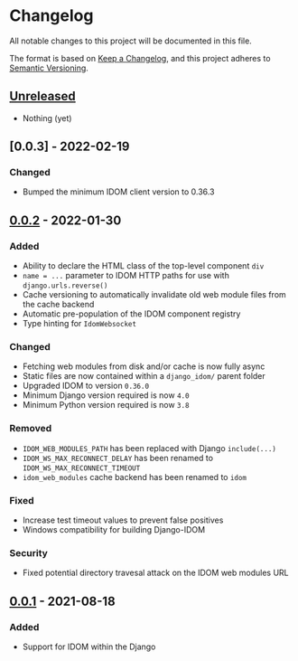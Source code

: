 # Changelog

All notable changes to this project will be documented in this file.

The format is based on [Keep a Changelog](https://keepachangelog.com/en/1.0.0/),
and this project adheres to [Semantic Versioning](https://semver.org/spec/v2.0.0.html).

<!--
Types of changes are to be listed in this order
    - "Added" for new features.
    - "Changed" for changes in existing functionality.
    - "Deprecated" for soon-to-be removed features.
    - "Removed" for now removed features.
    - "Fixed" for any bug fixes.
    - "Security" in case of vulnerabilities.
 -->

## [Unreleased]

- Nothing (yet)

## [0.0.3] - 2022-02-19

### Changed

- Bumped the minimum IDOM client version to 0.36.3

## [0.0.2] - 2022-01-30

### Added

- Ability to declare the HTML class of the top-level component `div`
- `name = ...` parameter to IDOM HTTP paths for use with `django.urls.reverse()`
- Cache versioning to automatically invalidate old web module files from the cache backend
- Automatic pre-population of the IDOM component registry
- Type hinting for `IdomWebsocket`

### Changed

- Fetching web modules from disk and/or cache is now fully async
- Static files are now contained within a `django_idom/` parent folder
- Upgraded IDOM to version `0.36.0`
- Minimum Django version required is now `4.0`
- Minimum Python version required is now `3.8`

### Removed

- `IDOM_WEB_MODULES_PATH` has been replaced with Django `include(...)`
- `IDOM_WS_MAX_RECONNECT_DELAY` has been renamed to `IDOM_WS_MAX_RECONNECT_TIMEOUT`
- `idom_web_modules` cache backend has been renamed to `idom`

### Fixed

- Increase test timeout values to prevent false positives
- Windows compatibility for building Django-IDOM

### Security

- Fixed potential directory travesal attack on the IDOM web modules URL

## [0.0.1] - 2021-08-18

### Added

- Support for IDOM within the Django

[unreleased]: https://github.com/idom-team/django-idom/compare/0.0.2...HEAD
[0.0.2]: https://github.com/idom-team/django-idom/compare/0.0.1...0.0.2
[0.0.1]: https://github.com/idom-team/django-idom/releases/tag/0.0.1
